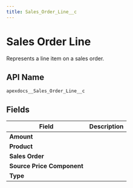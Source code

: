 ```yaml
---
title: Sales_Order_Line__c
---
```


# Sales Order Line

Represents a line item on a sales order.

## API Name
`apexdocs__Sales_Order_Line__c`

## Fields
| Field | Description |
|-------|-------------|
| **Amount** |  |
| **Product** |  |
| **Sales Order** |  |
| **Source Price Component** |  |
| **Type** |  |